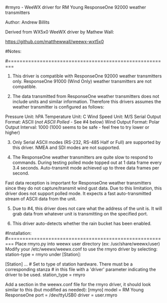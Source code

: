 
#rmyro - WeeWX driver for RM Young ResponseOne 92000 weather transmitters

Author: Andrew Billits

Derived from WX5x0 WeeWX driver by Mathew Wall:

https://github.com/matthewwall/weewx-wxt5x0

#Notes:

#========================================================

1) This driver is compatible with ResponseOne 92000 weather transmitters only. ResponseOne 91000 (Wind Only) weather transmitters are not compatible.

2) The data transmitted from ResponseOne weather transmitters does not include units and similar information. Therefore this drivers assumes the weather transmitter is configured as follows:

Pressure Unit: hPA
Temperature Unit: C
Wind Speed Unit: M/S
Serial Output Format: ASCII (*not ASCII Polled* - See #4 below)
Wind Output Format: Polar
Output Interval: 1000 (1000 seems to be safe - feel free to try lower or higher)

3) Only Serial ASCII modes (RS-232, RS-485 Half or Full) are supported by this driver. NMEA and SDI modes are not supported.

4) The ResponseOne weather transmitters are quite slow to respond to commands. During testing polled mode topped out at 1 data frame every 3.4 seconds. Auto-transmit mode achieved up to three data frames per second.

Fast data reception is important for ResponseOne weather transmitters since they do not capture/transmit wind gust data. Due to this limitation, this driver does not support polled mode. It expects a fast auto-transmitted stream of ASCII data from the unit.

5) Due to #4, this driver does not care what the address of the unit is. It will grab data from whatever unit is transmitting on the specified port.

6) This driver auto-detects whether the rain bucket has been enabled.

#Installation:
#========================================================
Place rmyro.py into weewx user directory (ex: /usr/share/weewx/user)
Modify your /etc/weewx/weewx.conf to use the rmyro driver by selecting:
station-type = rmyro under [Station]:

[Station]
    ...
    # Set to type of station hardware. There must be a corresponding stanza
    # in this file with a 'driver' parameter indicating the driver to be used.
    station_type = rmyro

Add a section in the weewx.conf file for the rmyro driver, it should look similar to this (but modified as needed):
[rmyro]
    model = RM Young ResponseOne
    port = /dev/ttyUSB0
    driver = user.rmyro
